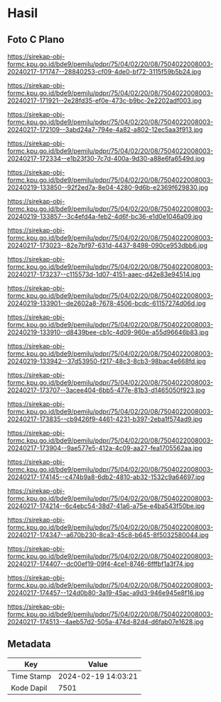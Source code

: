 # Hasil

## Foto C Plano

https://sirekap-obj-formc.kpu.go.id/bde9/pemilu/pdpr/75/04/02/20/08/7504022008003-20240217-171747--28840253-cf09-4de0-bf72-3115f59b5b24.jpg

https://sirekap-obj-formc.kpu.go.id/bde9/pemilu/pdpr/75/04/02/20/08/7504022008003-20240217-171921--2e28fd35-ef0e-473c-b9bc-2e2202adf003.jpg

https://sirekap-obj-formc.kpu.go.id/bde9/pemilu/pdpr/75/04/02/20/08/7504022008003-20240217-172109--3abd24a7-794e-4a82-a802-12ec5aa3f913.jpg

https://sirekap-obj-formc.kpu.go.id/bde9/pemilu/pdpr/75/04/02/20/08/7504022008003-20240217-172334--e1b23f30-7c7d-400a-9d30-a88e6fa6549d.jpg

https://sirekap-obj-formc.kpu.go.id/bde9/pemilu/pdpr/75/04/02/20/08/7504022008003-20240219-133850--92f2ed7a-8e04-4280-9d6b-e2369f629830.jpg

https://sirekap-obj-formc.kpu.go.id/bde9/pemilu/pdpr/75/04/02/20/08/7504022008003-20240219-133857--3c4efd4a-feb2-4d6f-bc36-e1d0e1046a09.jpg

https://sirekap-obj-formc.kpu.go.id/bde9/pemilu/pdpr/75/04/02/20/08/7504022008003-20240217-173023--82e7bf97-631d-4437-8498-090ce953dbb6.jpg

https://sirekap-obj-formc.kpu.go.id/bde9/pemilu/pdpr/75/04/02/20/08/7504022008003-20240217-173237--c115573d-1d07-4151-aaec-d42e83e94514.jpg

https://sirekap-obj-formc.kpu.go.id/bde9/pemilu/pdpr/75/04/02/20/08/7504022008003-20240219-133901--de2602a8-7678-4506-bcdc-61157274d06d.jpg

https://sirekap-obj-formc.kpu.go.id/bde9/pemilu/pdpr/75/04/02/20/08/7504022008003-20240219-133910--d8439bee-cb1c-4d09-960e-a55d96646b83.jpg

https://sirekap-obj-formc.kpu.go.id/bde9/pemilu/pdpr/75/04/02/20/08/7504022008003-20240219-133942--37d53950-f217-48c3-8cb3-98bac4e668fd.jpg

https://sirekap-obj-formc.kpu.go.id/bde9/pemilu/pdpr/75/04/02/20/08/7504022008003-20240217-173707--3acee404-6bb5-477e-81b3-d1465050f923.jpg

https://sirekap-obj-formc.kpu.go.id/bde9/pemilu/pdpr/75/04/02/20/08/7504022008003-20240217-173835--cb9426f9-4461-4231-b397-2eba1f574ad9.jpg

https://sirekap-obj-formc.kpu.go.id/bde9/pemilu/pdpr/75/04/02/20/08/7504022008003-20240217-173904--9ae577e5-412a-4c09-aa27-fea1705562aa.jpg

https://sirekap-obj-formc.kpu.go.id/bde9/pemilu/pdpr/75/04/02/20/08/7504022008003-20240217-174145--c474b9a8-6db2-4810-ab32-1532c9a64697.jpg

https://sirekap-obj-formc.kpu.go.id/bde9/pemilu/pdpr/75/04/02/20/08/7504022008003-20240217-174214--6c4ebc54-38d7-41a6-a75e-e4ba543f50be.jpg

https://sirekap-obj-formc.kpu.go.id/bde9/pemilu/pdpr/75/04/02/20/08/7504022008003-20240217-174347--a670b230-8ca3-45c8-b645-8f5032580044.jpg

https://sirekap-obj-formc.kpu.go.id/bde9/pemilu/pdpr/75/04/02/20/08/7504022008003-20240217-174407--dc00ef19-09f4-4ce1-8746-6fffbf1a3f74.jpg

https://sirekap-obj-formc.kpu.go.id/bde9/pemilu/pdpr/75/04/02/20/08/7504022008003-20240217-174457--124d0b80-3a19-45ac-a9d3-946e945e8f16.jpg

https://sirekap-obj-formc.kpu.go.id/bde9/pemilu/pdpr/75/04/02/20/08/7504022008003-20240217-174513--4aeb57d2-505a-474d-82d4-d6fab07e1628.jpg


## Metadata

| Key        | Value               |
| ---------- | ------------------- |
| Time Stamp | 2024-02-19 14:03:21 |
| Kode Dapil | 7501                |



